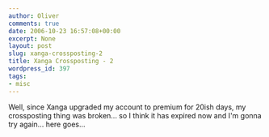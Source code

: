```yaml
---
author: Oliver
comments: true
date: 2006-10-23 16:57:08+00:00
excerpt: None
layout: post
slug: xanga-crossposting-2
title: Xanga Crossposting - 2
wordpress_id: 397
tags:
- misc
---
```


Well, since Xanga upgraded my account to premium for 20ish days, my crossposting thing was broken... so I think it has expired now and I'm gonna try again... here goes...